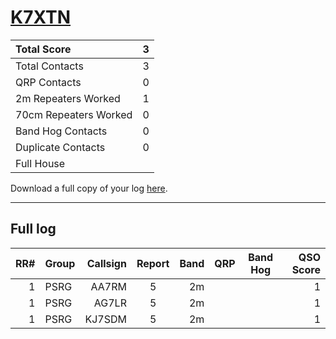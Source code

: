 # [K7XTN](https://www.qrz.com/db/K7XTN)

| Total Score           |   3 |
|:----------------------|----:|
| Total Contacts        |   3 |
| QRP Contacts          |   0 |
| 2m Repeaters Worked   |   1 |
| 70cm Repeaters Worked |   0 |
| Band Hog Contacts     |   0 |
| Duplicate Contacts    |   0 |
| Full House            |     |

Download a full copy of your log [here](/results/K7XTN/log.csv).

---

## Full log


|   RR# | Group   |   Callsign |  Report  |   Band |  QRP  |  Band Hog  |   QSO Score |
|------:|:--------|-----------:|:--------:|-------:|:-----:|:----------:|------------:|
|     1 | PSRG    |      AA7RM |    5     |     2m |       |            |           1 |
|     1 | PSRG    |      AG7LR |    5     |     2m |       |            |           1 |
|     1 | PSRG    |     KJ7SDM |    5     |     2m |       |            |           1 |